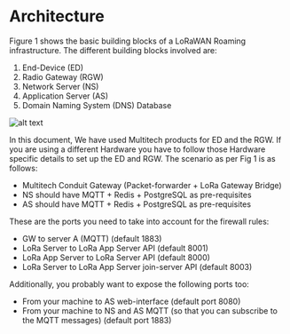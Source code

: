 # Architecture

Figure 1 shows the basic building blocks of a LoRaWAN Roaming infrastructure. The different building blocks involved are:
1.	End-Device (ED)
2.	Radio Gateway (RGW)
3.	Network Server (NS)
4.	Application Server (AS)
5.	Domain Naming System (DNS) Database 

![alt text](https://github.com/sandoche2k/IoTRoam-Tutorial/blob/master/Images/Fig1.png?raw=true)

In this document, We have used Multitech products for ED and the RGW. If you are using a
different Hardware you have to follow those Hardware specific details to set up the 
ED and RGW. The scenario as per Fig 1 is as follows:
 *	Multitech Conduit Gateway (Packet-forwarder + LoRa Gateway Bridge)
 *	NS should have MQTT + Redis + PostgreSQL as pre-requisites
 *	AS should have MQTT + Redis + PostgreSQL as pre-requisites

These are the ports you need to take into account for the firewall rules:
 *	GW to server A (MQTT) (default 1883)
 *	LoRa Server to LoRa App Server API (default 8001)
 *	LoRa App Server to LoRa Server API (default 8000)
 *	LoRa Server to LoRa App Server join-server API (default 8003)


Additionally, you probably want to expose the following ports too:
 *	From your machine to AS web-interface (default port 8080)
 *	From your machine to NS and AS MQTT (so that you can subscribe to the MQTT messages) (default port 1883)
